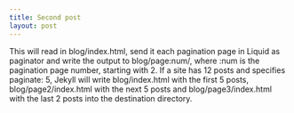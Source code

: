 ```yaml
---
title: Second post
layout: post
---
```

This will read in blog/index.html, send it each pagination page in Liquid as paginator and write the output to blog/page:num/, where :num is the pagination page number, starting with 2. If a site has 12 posts and specifies paginate: 5, Jekyll will write blog/index.html with the first 5 posts, blog/page2/index.html with the next 5 posts and blog/page3/index.html with the last 2 posts into the destination directory.
